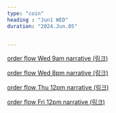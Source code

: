 ```yaml
---
type: "coin"
heading : "Jun1 WED"
duration: "2024.Jun.05"


---
```

 


[order flow Wed 9am narrative (링크)](/todo/images/order-flow-2024-06-05-9AM.png)

[order flow Wed 8pm narrative (링크)](/todo/images/order-flow-2024-06-05-8PM.png)

[order flow Thu 12pm narrative (링크)](/todo/images/order-flow-2024-06-06-12PM.png)

[order flow Fri 12pm narrative (링크)](/todo/images/order-flow-2024-06-07-9AM.png)